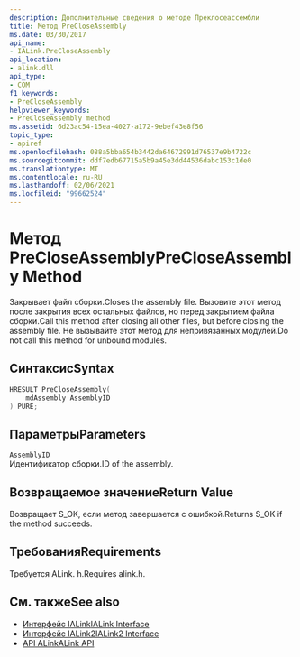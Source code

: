 ```yaml
---
description: Дополнительные сведения о методе Преклосеассембли
title: Метод PreCloseAssembly
ms.date: 03/30/2017
api_name:
- IALink.PreCloseAssembly
api_location:
- alink.dll
api_type:
- COM
f1_keywords:
- PreCloseAssembly
helpviewer_keywords:
- PreCloseAssembly method
ms.assetid: 6d23ac54-15ea-4027-a172-9ebef43e8f56
topic_type:
- apiref
ms.openlocfilehash: 088a5bba654b3442da64672991d76537e9b4722c
ms.sourcegitcommit: ddf7edb67715a5b9a45e3dd44536dabc153c1de0
ms.translationtype: MT
ms.contentlocale: ru-RU
ms.lasthandoff: 02/06/2021
ms.locfileid: "99662524"
---
```

# <a name="precloseassembly-method"></a><span data-ttu-id="68f07-103">Метод PreCloseAssembly</span><span class="sxs-lookup"><span data-stu-id="68f07-103">PreCloseAssembly Method</span></span>

<span data-ttu-id="68f07-104">Закрывает файл сборки.</span><span class="sxs-lookup"><span data-stu-id="68f07-104">Closes the assembly file.</span></span> <span data-ttu-id="68f07-105">Вызовите этот метод после закрытия всех остальных файлов, но перед закрытием файла сборки.</span><span class="sxs-lookup"><span data-stu-id="68f07-105">Call this method after closing all other files, but before closing the assembly file.</span></span> <span data-ttu-id="68f07-106">Не вызывайте этот метод для непривязанных модулей.</span><span class="sxs-lookup"><span data-stu-id="68f07-106">Do not call this method for unbound modules.</span></span>  
  
## <a name="syntax"></a><span data-ttu-id="68f07-107">Синтаксис</span><span class="sxs-lookup"><span data-stu-id="68f07-107">Syntax</span></span>  
  
```cpp  
HRESULT PreCloseAssembly(  
    mdAssembly AssemblyID  
) PURE;  
```  
  
## <a name="parameters"></a><span data-ttu-id="68f07-108">Параметры</span><span class="sxs-lookup"><span data-stu-id="68f07-108">Parameters</span></span>  

 `AssemblyID`  
 <span data-ttu-id="68f07-109">Идентификатор сборки.</span><span class="sxs-lookup"><span data-stu-id="68f07-109">ID of the assembly.</span></span>  
  
## <a name="return-value"></a><span data-ttu-id="68f07-110">Возвращаемое значение</span><span class="sxs-lookup"><span data-stu-id="68f07-110">Return Value</span></span>  

 <span data-ttu-id="68f07-111">Возвращает S_OK, если метод завершается с ошибкой.</span><span class="sxs-lookup"><span data-stu-id="68f07-111">Returns S_OK if the method succeeds.</span></span>  
  
## <a name="requirements"></a><span data-ttu-id="68f07-112">Требования</span><span class="sxs-lookup"><span data-stu-id="68f07-112">Requirements</span></span>  

 <span data-ttu-id="68f07-113">Требуется ALink. h.</span><span class="sxs-lookup"><span data-stu-id="68f07-113">Requires alink.h.</span></span>  
  
## <a name="see-also"></a><span data-ttu-id="68f07-114">См. также</span><span class="sxs-lookup"><span data-stu-id="68f07-114">See also</span></span>

- [<span data-ttu-id="68f07-115">Интерфейс IALink</span><span class="sxs-lookup"><span data-stu-id="68f07-115">IALink Interface</span></span>](ialink-interface.md)
- [<span data-ttu-id="68f07-116">Интерфейс IALink2</span><span class="sxs-lookup"><span data-stu-id="68f07-116">IALink2 Interface</span></span>](ialink2-interface.md)
- [<span data-ttu-id="68f07-117">API ALink</span><span class="sxs-lookup"><span data-stu-id="68f07-117">ALink API</span></span>](index.md)
